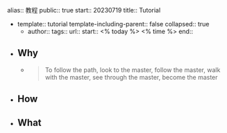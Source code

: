 alias:: 教程
public:: true
start:: 20230719
title:: Tutorial

  - template:: tutorial
    template-including-parent:: false
    collapsed:: true
    - author:: 
      tags:: 
      url:: 
      start:: <% today %> <% time %>
      end::
- ## Why
  - > To follow the path, 
    look to the master, 
    follow the master, 
    walk with the master, 
    see through the master,
    become the master
- ## How
- ## What